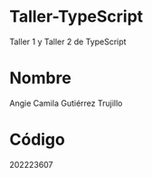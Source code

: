 # Taller-TypeScript
Taller 1 y Taller 2 de TypeScript

# Nombre
Angie Camila Gutiérrez Trujillo

# Código
202223607
